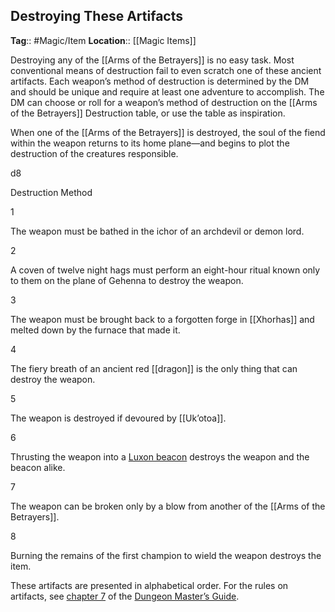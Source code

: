 ## Destroying These Artifacts
**Tag**:: #Magic/Item
**Location**:: [[Magic Items]]

Destroying any of the [[Arms of the Betrayers]] is no easy task. Most conventional means of destruction fail to even scratch one of these ancient artifacts. Each weapon’s method of destruction is determined by the DM and should be unique and require at least one adventure to accomplish. The DM can choose or roll for a weapon’s method of destruction on the [[Arms of the Betrayers]] Destruction table, or use the table as inspiration.

When one of the [[Arms of the Betrayers]] is destroyed, the soul of the fiend within the weapon returns to its home plane—and begins to plot the destruction of the creatures responsible.

d8

Destruction Method

1

The weapon must be bathed in the ichor of an archdevil or demon lord.

2

A coven of twelve night hags must perform an eight-hour ritual known only to them on the plane of Gehenna to destroy the weapon.

3

The weapon must be brought back to a forgotten forge in [[Xhorhas]] and melted down by the furnace that made it.

4

The fiery breath of an ancient red [[dragon]] is the only thing that can destroy the weapon.

5

The weapon is destroyed if devoured by [[Uk’otoa]].

6

Thrusting the weapon into a [Luxon beacon](https://www.dndbeyond.com/magic-items/luxon-beacon) destroys the weapon and the beacon alike.

7

The weapon can be broken only by a blow from another of the [[Arms of the Betrayers]].

8

Burning the remains of the first champion to wield the weapon destroys the item.

These artifacts are presented in alphabetical order. For the rules on artifacts, see [chapter 7](https://www.dndbeyond.com/sources/dmg/sentient-magic-items-artifacts#Artifacts "[[chapter 7]]") of the [Dungeon Master’s Guide](https://www.dndbeyond.com/sources/dmg "Dungeon Master’s Guide").